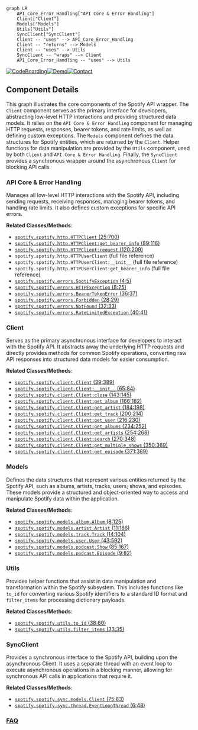 ```mermaid
graph LR
    API_Core_Error_Handling["API Core & Error Handling"]
    Client["Client"]
    Models["Models"]
    Utils["Utils"]
    SyncClient["SyncClient"]
    Client -- "uses" --> API_Core_Error_Handling
    Client -- "returns" --> Models
    Client -- "uses" --> Utils
    SyncClient -- "wraps" --> Client
    API_Core_Error_Handling -- "uses" --> Utils
```
[![CodeBoarding](https://img.shields.io/badge/Generated%20by-CodeBoarding-9cf?style=flat-square)](https://github.com/CodeBoarding/GeneratedOnBoardings)[![Demo](https://img.shields.io/badge/Try%20our-Demo-blue?style=flat-square)](https://www.codeboarding.org/demo)[![Contact](https://img.shields.io/badge/Contact%20us%20-%20contact@codeboarding.org-lightgrey?style=flat-square)](mailto:contact@codeboarding.org)

## Component Details

This graph illustrates the core components of the Spotify API wrapper. The `Client` component serves as the primary interface for developers, abstracting low-level HTTP interactions and providing structured data models. It relies on the `API Core & Error Handling` component for managing HTTP requests, responses, bearer tokens, and rate limits, as well as defining custom exceptions. The `Models` component defines the data structures for Spotify entities, which are returned by the `Client`. Helper functions for data manipulation are provided by the `Utils` component, used by both `Client` and `API Core & Error Handling`. Finally, the `SyncClient` provides a synchronous wrapper around the asynchronous `Client` for blocking API calls.

### API Core & Error Handling
Manages all low-level HTTP interactions with the Spotify API, including sending requests, receiving responses, managing bearer tokens, and handling rate limits. It also defines custom exceptions for specific API errors.


**Related Classes/Methods**:

- <a href="https://github.com/mental32/spotify.py/blob/master/spotify/http.py#L25-L700" target="_blank" rel="noopener noreferrer">`spotify.spotify.http.HTTPClient` (25:700)</a>
- <a href="https://github.com/mental32/spotify.py/blob/master/spotify/http.py#L89-L116" target="_blank" rel="noopener noreferrer">`spotify.spotify.http.HTTPClient:get_bearer_info` (89:116)</a>
- <a href="https://github.com/mental32/spotify.py/blob/master/spotify/http.py#L120-L209" target="_blank" rel="noopener noreferrer">`spotify.spotify.http.HTTPClient:request` (120:209)</a>
- `spotify.spotify.http.HTTPUserClient` (full file reference)
- `spotify.spotify.http.HTTPUserClient:__init__` (full file reference)
- `spotify.spotify.http.HTTPUserClient:get_bearer_info` (full file reference)
- <a href="https://github.com/mental32/spotify.py/blob/master/spotify/errors.py#L4-L5" target="_blank" rel="noopener noreferrer">`spotify.spotify.errors.SpotifyException` (4:5)</a>
- <a href="https://github.com/mental32/spotify.py/blob/master/spotify/errors.py#L8-L25" target="_blank" rel="noopener noreferrer">`spotify.spotify.errors.HTTPException` (8:25)</a>
- <a href="https://github.com/mental32/spotify.py/blob/master/spotify/errors.py#L36-L37" target="_blank" rel="noopener noreferrer">`spotify.spotify.errors.BearerTokenError` (36:37)</a>
- <a href="https://github.com/mental32/spotify.py/blob/master/spotify/errors.py#L28-L29" target="_blank" rel="noopener noreferrer">`spotify.spotify.errors.Forbidden` (28:29)</a>
- <a href="https://github.com/mental32/spotify.py/blob/master/spotify/errors.py#L32-L33" target="_blank" rel="noopener noreferrer">`spotify.spotify.errors.NotFound` (32:33)</a>
- <a href="https://github.com/mental32/spotify.py/blob/master/spotify/errors.py#L40-L41" target="_blank" rel="noopener noreferrer">`spotify.spotify.errors.RateLimitedException` (40:41)</a>


### Client
Serves as the primary asynchronous interface for developers to interact with the Spotify API. It abstracts away the underlying HTTP requests and directly provides methods for common Spotify operations, converting raw API responses into structured data models for easier consumption.


**Related Classes/Methods**:

- <a href="https://github.com/mental32/spotify.py/blob/master/spotify/client.py#L39-L389" target="_blank" rel="noopener noreferrer">`spotify.spotify.client.Client` (39:389)</a>
- <a href="https://github.com/mental32/spotify.py/blob/master/spotify/client.py#L65-L84" target="_blank" rel="noopener noreferrer">`spotify.spotify.client.Client:__init__` (65:84)</a>
- <a href="https://github.com/mental32/spotify.py/blob/master/spotify/client.py#L143-L145" target="_blank" rel="noopener noreferrer">`spotify.spotify.client.Client:close` (143:145)</a>
- <a href="https://github.com/mental32/spotify.py/blob/master/spotify/client.py#L166-L182" target="_blank" rel="noopener noreferrer">`spotify.spotify.client.Client:get_album` (166:182)</a>
- <a href="https://github.com/mental32/spotify.py/blob/master/spotify/client.py#L184-L198" target="_blank" rel="noopener noreferrer">`spotify.spotify.client.Client:get_artist` (184:198)</a>
- <a href="https://github.com/mental32/spotify.py/blob/master/spotify/client.py#L200-L214" target="_blank" rel="noopener noreferrer">`spotify.spotify.client.Client:get_track` (200:214)</a>
- <a href="https://github.com/mental32/spotify.py/blob/master/spotify/client.py#L216-L230" target="_blank" rel="noopener noreferrer">`spotify.spotify.client.Client:get_user` (216:230)</a>
- <a href="https://github.com/mental32/spotify.py/blob/master/spotify/client.py#L234-L252" target="_blank" rel="noopener noreferrer">`spotify.spotify.client.Client:get_albums` (234:252)</a>
- <a href="https://github.com/mental32/spotify.py/blob/master/spotify/client.py#L254-L268" target="_blank" rel="noopener noreferrer">`spotify.spotify.client.Client:get_artists` (254:268)</a>
- <a href="https://github.com/mental32/spotify.py/blob/master/spotify/client.py#L270-L348" target="_blank" rel="noopener noreferrer">`spotify.spotify.client.Client:search` (270:348)</a>
- <a href="https://github.com/mental32/spotify.py/blob/master/spotify/client.py#L350-L369" target="_blank" rel="noopener noreferrer">`spotify.spotify.client.Client:get_multiple_shows` (350:369)</a>
- <a href="https://github.com/mental32/spotify.py/blob/master/spotify/client.py#L371-L389" target="_blank" rel="noopener noreferrer">`spotify.spotify.client.Client:get_episode` (371:389)</a>


### Models
Defines the data structures that represent various entities returned by the Spotify API, such as albums, artists, tracks, users, shows, and episodes. These models provide a structured and object-oriented way to access and manipulate Spotify data within the application.


**Related Classes/Methods**:

- <a href="https://github.com/mental32/spotify.py/blob/master/spotify/models/album.py#L8-L125" target="_blank" rel="noopener noreferrer">`spotify.spotify.models.album.Album` (8:125)</a>
- <a href="https://github.com/mental32/spotify.py/blob/master/spotify/models/artist.py#L11-L186" target="_blank" rel="noopener noreferrer">`spotify.spotify.models.artist.Artist` (11:186)</a>
- <a href="https://github.com/mental32/spotify.py/blob/master/spotify/models/track.py#L14-L104" target="_blank" rel="noopener noreferrer">`spotify.spotify.models.track.Track` (14:104)</a>
- <a href="https://github.com/mental32/spotify.py/blob/master/spotify/models/user.py#L43-L592" target="_blank" rel="noopener noreferrer">`spotify.spotify.models.user.User` (43:592)</a>
- <a href="https://github.com/mental32/spotify.py/blob/master/spotify/models/podcast.py#L85-L167" target="_blank" rel="noopener noreferrer">`spotify.spotify.models.podcast.Show` (85:167)</a>
- <a href="https://github.com/mental32/spotify.py/blob/master/spotify/models/podcast.py#L9-L82" target="_blank" rel="noopener noreferrer">`spotify.spotify.models.podcast.Episode` (9:82)</a>


### Utils
Provides helper functions that assist in data manipulation and transformation within the Spotify subsystem. This includes functions like `to_id` for converting various Spotify identifiers to a standard ID format and `filter_items` for processing dictionary payloads.


**Related Classes/Methods**:

- <a href="https://github.com/mental32/spotify.py/blob/master/spotify/utils.py#L38-L60" target="_blank" rel="noopener noreferrer">`spotify.spotify.utils.to_id` (38:60)</a>
- <a href="https://github.com/mental32/spotify.py/blob/master/spotify/utils.py#L33-L35" target="_blank" rel="noopener noreferrer">`spotify.spotify.utils.filter_items` (33:35)</a>


### SyncClient
Provides a synchronous interface to the Spotify API, building upon the asynchronous Client. It uses a separate thread with an event loop to execute asynchronous operations in a blocking manner, allowing for synchronous API calls in applications that require it.


**Related Classes/Methods**:

- <a href="https://github.com/mental32/spotify.py/blob/master/spotify/sync/models.py#L75-L83" target="_blank" rel="noopener noreferrer">`spotify.spotify.sync.models.Client` (75:83)</a>
- <a href="https://github.com/mental32/spotify.py/blob/master/spotify/sync/thread.py#L6-L48" target="_blank" rel="noopener noreferrer">`spotify.spotify.sync.thread.EventLoopThread` (6:48)</a>




### [FAQ](https://github.com/CodeBoarding/GeneratedOnBoardings/tree/main?tab=readme-ov-file#faq)